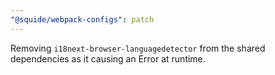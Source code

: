 ```yaml
---
"@squide/webpack-configs": patch
---
```


Removing `i18next-browser-languagedetector` from the shared dependencies as it causing an Error at runtime.
